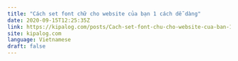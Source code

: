 ```yaml
---
title: "Cách set font chữ cho website của bạn 1 cách dễ dàng"
date: 2020-09-15T12:25:35Z
link: https://kipalog.com/posts/Cach-set-font-chu-cho-website-cua-ban-1-cach-de-dang?utm_medium=RSS&utm_source=news.12bit.vn
site: kipalog.com
language: Vietnamese
draft: false
---
```

